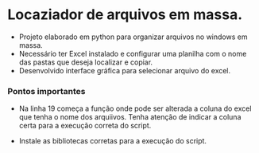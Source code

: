 # Locaziador de arquivos em massa.

 - Projeto elaborado em python para organizar arquivos no windows em massa.
 - Necessário ter Excel instalado e configurar uma planilha com o nome das pastas que deseja localizar e copiar.
 - Desenvolvido interface gráfica para selecionar arquivo do excel.
 
 
 ### Pontos importantes

- Na linha 19 começa a função onde pode ser alterada a coluna do excel que tenha o nome dos arquiivos. Tenha atenção de indicar a coluna certa para a execução correta do script.

- Instale as bibliotecas corretas para a execução do script.
 
 
 


